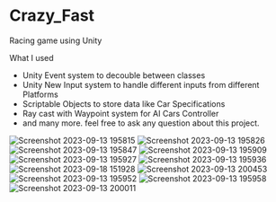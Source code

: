 # Crazy_Fast
 Racing game using Unity

 What I used
 - Unity Event system to decouble between classes
 - Unity New Input system to handle different inputs from different Platforms
 - Scriptable Objects to store data like Car Specifications
 - Ray cast with Waypoint system for AI Cars Controller
 - and many more. feel free to ask any question about this project.

 ![Screenshot 2023-09-13 195815](https://github.com/Abdullah165/Crazy_Fast/assets/63372032/2cc20526-82f6-44b6-9813-5f96a14333e1) ![Screenshot 2023-09-13 195826](https://github.com/Abdullah165/Crazy_Fast/assets/63372032/fd8f81d6-dec1-47c9-ad5a-6698a8fc9e82)
![Screenshot 2023-09-13 195847](https://github.com/Abdullah165/Crazy_Fast/assets/63372032/38203562-cca3-456c-bd6b-d66edf0f8a1e)
![Screenshot 2023-09-13 195909](https://github.com/Abdullah165/Crazy_Fast/assets/63372032/3c6250df-4086-43cc-80a8-897b35af3baf)
![Screenshot 2023-09-13 195927](https://github.com/Abdullah165/Crazy_Fast/assets/63372032/44cd2e9c-89fd-4228-b305-fdba348b1a02)
![Screenshot 2023-09-13 195936](https://github.com/Abdullah165/Crazy_Fast/assets/63372032/73391a27-941c-4359-894d-25057e824dfa)
![Screenshot 2023-09-18 151928](https://github.com/Abdullah165/Crazy_Fast/assets/63372032/84a5f1d0-0daa-4b3e-a11e-e48c2c7ff2da)
![Screenshot 2023-09-13 200453](https://github.com/Abdullah165/Crazy_Fast/assets/63372032/f3c313b7-1f19-42f7-8a6f-4d8b9e35f155)
![Screenshot 2023-09-13 195952](https://github.com/Abdullah165/Crazy_Fast/assets/63372032/f3029ed5-a485-4f46-b389-a81c2665cf5a)
![Screenshot 2023-09-13 195958](https://github.com/Abdullah165/Crazy_Fast/assets/63372032/061f183e-ea32-4fd8-b542-3f3dbe48a1e0)
![Screenshot 2023-09-13 200011](https://github.com/Abdullah165/Crazy_Fast/assets/63372032/6eb09a8b-8f35-417d-a1aa-2b94518e7a9c)
